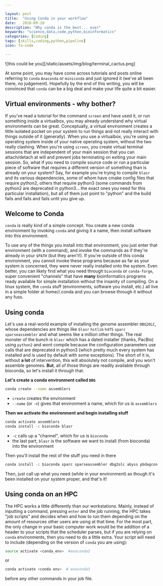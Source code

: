 ```yaml
---

layout: post
title:  "Using Conda in your workflow"
date:   2018-09-10 
description: "Why conda is the best... ever"
keywords: "science,data,code,python,bioinformatics"
categories: [Coding]
tags: [skills,coding,python,pipeline]
icon: fa-code

---
```


![this could be you][/static/assets/img/blog/terminal_cactus.png]

At some point, you may have come across tutorials and posts online referring to `conda` `Anaconda` or `miniconda` and just ignored it (we've all been there, no judgement). Hopefully by the end of this writing, you will be convinced that `conda` can be a big deal and make your life quite a bit easier. 

## Virtual environments - why bother?

If you've read a tutorial for the command `screen` and have used it, or run something inside a virtualbox, you may already understand why virtual environments can be great. Conceptually, a virtual environment creates a little isolated pocket on your system to run things and not really interact with things outside of it (generally). When you use a virtualbox, you're using an operating system inside of your native operating system, without the two really clashing. When you're using `screen`, you create virtual terminal sessions that are independent of your main session that you can attach/detach at will and prevent jobs terminating on exiting your main session. So, what if you need to compile source code or run a particular piece of software that requires a different version of something than is already on your system? Say, for example you're trying to compile `blasr` and its various dependencies, some of whom have cmake config files that require python2, others that require python3 (some commands from python2 are deprecated in python3... the exact ones you need for this particular installation), but all of them just point to "python" and the build fails and fails and fails until you give up. 

## Welcome to Conda

`conda` is really kind of a simple concept. You create a new conda environment by invoking `conda` and giving it a name, then install software into this environment. 

To use any of the things you install into that environment, you just enter that environment (with a command), and invoke the commands as if they're already in your `$PATH` (but they aren't!). If you're outside of this conda environment, you cannot invoke these programs because as far as your system is concerned, they were never really installed onto the system. Even better, you can likely find what you need through `bioconda` or `conda-forge`, super convenient "channels" that have **many** bioinformatics programs ready available for simple installation without the insanity of compiling. On a linux system, the `conda` stuff (environments, software you install, etc.) all live in a simple folder at home/<user>/.conda and you can browse through it without any fuss.

## Using conda

Let's use a real-world example of installing the genome assembler `DBG2OLC`, whose dependencies are things like `blasr` `hstlib` `hdf5` `sparc` `sparseassembler` and what seems like a million other things. The real monster of the bunch is `blasr` which has a dated installer (thanks, PacBio) using `python2` and wont compile because the configuration parameters use calls that are deprecated in python3 (which pretty much every system has installed and is used by default with some exceptions). The short of it is, without **a lot** of intervention, this will absolutely not compile, and you won't assemble genomes. **But**, all of those things are readily available through bioconda, so let's install it through that. 

**Let's create a conda environment called `DBG`**

```sh
conda create --name assemblers
```

- `create` creates the environment
- `--name` (or `-n`) gives that environment a name, which for us is `assemblers`

**Then we activate the environment and begin installing stuff**

```sh
conda activate assemblers
conda install -c bioconda blasr
```

- `-c` calls up a "channel", which for us is `bioconda`
- the last part, `blasr` is the software we want to install (from bioconda) into the environment

Then you'll install the rest of the stuff you need in there

```bash
conda install -c bioconda sparc sparseassembler dbg2olc abyss pbdagcon
```

Then, just call up what you need (while in your environment) as though it's been installed on your system proper, and that's it!

## Using conda on an HPC

The HPC works a little differently than our workstations. Mainly, instead of inputting a command, pressing `enter` and the job running, the HPC takes "job scripts" and decides when and how to run them depending on the amount of resources other users are using at that time. For the most part, the only change in your basic computer work would be the addition of a header to your scripts that the scheduler parses, but if you are relying on `conda` environments, then you need to do a little extra.  Your script will need to include (depending on the version of `conda` you are using):

```sh
source activate <conda_env>  #anaconda2
```

or 

```sh
conda activate <conda env>  # anaconda3
```

before any other commands in your job file.